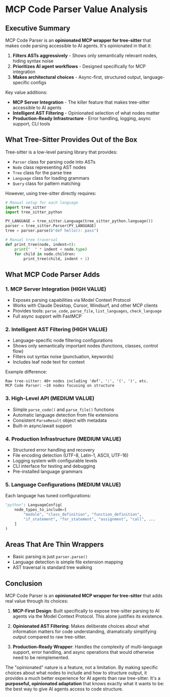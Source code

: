 # MCP Code Parser Value Analysis

## Executive Summary

MCP Code Parser is an **opinionated MCP wrapper for tree-sitter** that makes code parsing accessible to AI agents. It's opinionated in that it:

1. **Filters ASTs aggressively** - Shows only semantically relevant nodes, hiding syntax noise
2. **Prioritizes AI agent workflows** - Designed specifically for MCP integration
3. **Makes architectural choices** - Async-first, structured output, language-specific configs

Key value additions:
- **MCP Server Integration** - The killer feature that makes tree-sitter accessible to AI agents
- **Intelligent AST Filtering** - Opinionated selection of what nodes matter
- **Production-Ready Infrastructure** - Error handling, logging, async support, CLI tools

## What Tree-Sitter Provides Out of the Box

Tree-sitter is a low-level parsing library that provides:

- `Parser` class for parsing code into ASTs
- `Node` class representing AST nodes  
- `Tree` class for the parse tree
- `Language` class for loading grammars
- `Query` class for pattern matching

However, using tree-sitter directly requires:

```python
# Manual setup for each language
import tree_sitter
import tree_sitter_python

PY_LANGUAGE = tree_sitter.Language(tree_sitter_python.language())
parser = tree_sitter.Parser(PY_LANGUAGE)
tree = parser.parse(b"def hello(): pass")

# Manual tree traversal
def print_tree(node, indent=0):
    print("  " * indent + node.type)
    for child in node.children:
        print_tree(child, indent + 1)
```

## What MCP Code Parser Adds

### 1. MCP Server Integration (HIGH VALUE)
- Exposes parsing capabilities via Model Context Protocol
- Works with Claude Desktop, Cursor, Windsurf, and other MCP clients
- Provides tools: `parse_code`, `parse_file`, `list_languages`, `check_language`
- Full async support with FastMCP

### 2. Intelligent AST Filtering (HIGH VALUE)
- Language-specific node filtering configurations
- Shows only semantically important nodes (functions, classes, control flow)
- Filters out syntax noise (punctuation, keywords)
- Includes leaf node text for context

Example difference:
```
Raw tree-sitter: 40+ nodes including 'def', ':', '(', ')', etc.
MCP Code Parser: ~10 nodes focusing on structure
```

### 3. High-Level API (MEDIUM VALUE)
- Simple `parse_code()` and `parse_file()` functions
- Automatic language detection from file extensions
- Consistent `ParseResult` object with metadata
- Built-in async/await support

### 4. Production Infrastructure (MEDIUM VALUE)
- Structured error handling and recovery
- File encoding detection (UTF-8, Latin-1, ASCII, UTF-16)
- Logging system with configurable levels
- CLI interface for testing and debugging
- Pre-installed language grammars

### 5. Language Configurations (MEDIUM VALUE)
Each language has tuned configurations:
```python
"python": LanguageConfig(
    node_types_to_include=[
        "module", "class_definition", "function_definition",
        "if_statement", "for_statement", "assignment", "call", ...
    ]
)
```

## Areas That Are Thin Wrappers

- Basic parsing is just `parser.parse()`
- Language detection is simple file extension mapping
- AST traversal is standard tree walking

## Conclusion

MCP Code Parser is an **opinionated MCP wrapper for tree-sitter** that adds real value through its choices:

1. **MCP-First Design**: Built specifically to expose tree-sitter parsing to AI agents via the Model Context Protocol. This alone justifies its existence.

2. **Opinionated AST Filtering**: Makes deliberate choices about what information matters for code understanding, dramatically simplifying output compared to raw tree-sitter.

3. **Production-Ready Wrapper**: Handles the complexity of multi-language support, error handling, and async operations that would otherwise need to be reimplemented.

The "opinionated" nature is a feature, not a limitation. By making specific choices about what nodes to include and how to structure output, it provides a much better experience for AI agents than raw tree-sitter. It's a **purposeful, opinionated adaptation** that knows exactly what it wants to be: the best way to give AI agents access to code structure.